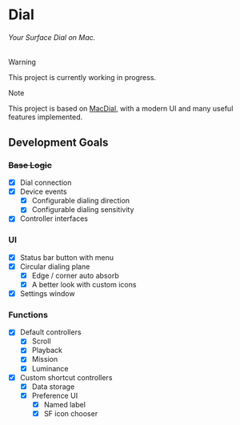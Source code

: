 # Dial

###### Your Surface Dial on Mac.

> [!WARNING]
> This project is currently working in progress.

> [!NOTE]
> This project is based on [MacDial,](https://github.com/andreasjhkarlsson/mac-dial) with a modern UI and many useful features implemented.

## Development Goals

### ~~Base Logic~~

- [X] Dial connection
- [X] Device events
  - [X] Configurable dialing direction
  - [X] Configurable dialing sensitivity
- [X] Controller interfaces

### UI

- [X] Status bar button with menu
- [X] Circular dialing plane
  - [X] Edge / corner auto absorb
  - [X] A better look with custom icons
- [X] Settings window

### Functions

- [X] Default controllers
  - [X] Scroll
  - [X] Playback
  - [X] Mission
  - [X] Luminance
- [X] Custom shortcut controllers
  - [X] Data storage
  - [X] Preference UI
    - [X] Named label
    - [X] SF icon chooser
